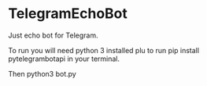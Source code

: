# TelegramEchoBot

Just echo bot for Telegram.

To run you will need python 3 installed plu to run 
pip install pytelegrambotapi
in your terminal.

Then python3 bot.py
